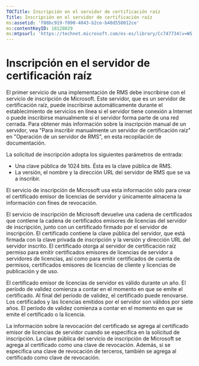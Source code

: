 ```yaml
---
TOCTitle: Inscripción en el servidor de certificación raíz
Title: Inscripción en el servidor de certificación raíz
ms:assetid: 'f08bc919-f090-4843-b2ce-b40d558012ce'
ms:contentKeyID: 18128029
ms:mtpsurl: 'https://technet.microsoft.com/es-es/library/Cc747734(v=WS.10)'
---
```


Inscripción en el servidor de certificación raíz
================================================

El primer servicio de una implementación de RMS debe inscribirse con el servicio de inscripción de Microsoft. Este servidor, que es un servidor de certificación raíz, puede inscribirse automáticamente durante el establecimiento de servicios en línea si el servidor tiene conexión a Internet o puede inscribirse manualmente si el servidor forma parte de una red cerrada. Para obtener más información sobre la inscripción manual de un servidor, vea "Para inscribir manualmente un servidor de certificación raíz" en "Operación de un servidor de RMS", en esta recopilación de documentación.

La solicitud de inscripción adopta los siguientes parámetros de entrada:

-   Una clave pública de 1024 bits. Ésta es la clave pública de RMS.
-   La versión, el nombre y la dirección URL del servidor de RMS que se va a inscribir.

El servicio de inscripción de Microsoft usa esta información sólo para crear el certificado emisor de licencias de servidor y únicamente almacena la información con fines de revocación.

El servicio de inscripción de Microsoft devuelve una cadena de certificados que contiene la cadena de certificados emisores de licencias del servidor de inscripción, junto con un certificado firmado por el servidor de inscripción. El certificado contiene la clave pública del servidor, que está firmada con la clave privada de inscripción y la versión y dirección URL del servidor inscrito. El certificado otorga al servidor de certificación raíz permiso para emitir certificados emisores de licencias de servidor a servidores de licencias, así como para emitir certificados de cuenta de permisos, certificados emisores de licencias de cliente y licencias de publicación y de uso.

El certificado emisor de licencias de servidor es válido durante un año. El período de validez comienza a contar en el momento en que se emite el certificado. Al final del período de validez, el certificado puede renovarse. Los certificados y las licencias emitidos por el servidor son válidos por siete años. El período de validez comienza a contar en el momento en que se emite el certificado o la licencia.

La información sobre la revocación del certificado se agrega al certificado emisor de licencias de servidor cuando se especifica en la solicitud de inscripción. La clave pública del servicio de inscripción de Microsoft se agrega al certificado como una clave de revocación. Además, si se especifica una clave de revocación de terceros, también se agrega al certificado como clave de revocación.
